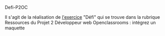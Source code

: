 Defi-P2OC

Il s'agit de la réalisation de [l'exercice](https://s3-eu-west-1.amazonaws.com/course.oc-static.com/projects/Challenge_DW_P2/De%CC%81fi+_+Inte%CC%81grez+une+maquette.pdf) "Défi" qui se trouve dans la rubrique Ressources du Projet 2 Développeur web Openclassrooms : intégrez un maquette
